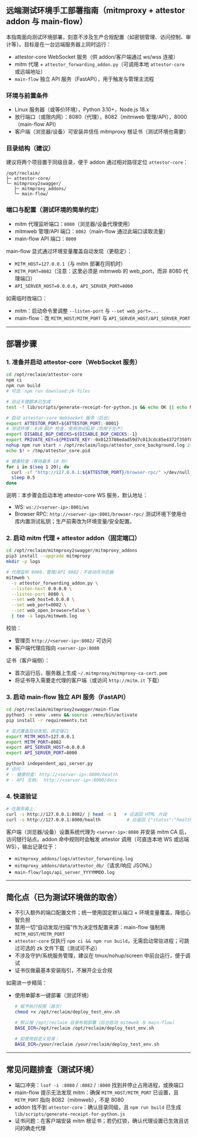 ## 远端测试环境手工部署指南（mitmproxy + attestor addon 与 main-flow）

本指南面向测试环境部署，刻意不涉及生产合规配置（如密钥管理、访问控制、审计等）。目标是在一台远端服务器上同时运行：
- attestor-core WebSocket 服务（供 addon/客户端通过 ws/wss 连接）
- mitm 代理 + `attestor_forwarding_addon.py`（可调用本地 `attestor-core` 或远端地址）
- `main-flow` 独立 API 服务（FastAPI），用于触发与管理主流程

### 环境与前置条件
- Linux 服务器（或等价环境），Python 3.10+，Node.js 18.x
- 放行端口（或限内网）：8080（代理），8082（mitmweb 管理/API），8000（main-flow API）
- 客户端（浏览器/设备）可安装并信任 mitmproxy 根证书（测试环境也需要）

### 目录结构（建议）
建议将两个项目置于同级目录，便于 addon 通过相对路径定位 `attestor-core`：
```
/opt/reclaim/
├─ attestor-core/
└─ mitmproxy2swagger/
   ├─ mitmproxy_addons/
   └─ main-flow/
```

### 端口与配置（测试环境的简单约定）
- mitm 代理监听端口：`8080`（浏览器/设备代理使用）
- mitmweb 管理/API 端口：`8082`（main-flow 通过此端口读取流量）
- main-flow API 端口：`8000`

main-flow 显式通过环境变量覆盖自动发现（更稳定）：
- `MITM_HOST=127.0.0.1`（与 mitm 部署在同机时）
- `MITM_PORT=8082`（注意：这里必须是 mitmweb 的 web_port，而非 8080 代理端口）
- `API_SERVER_HOST=0.0.0.0`，`API_SERVER_PORT=8000`

如需临时改端口：
- mitm：启动命令里调整 `--listen-port` 与 `--set web_port=...`
- main-flow：改 `MITM_HOST/MITM_PORT` 与 `API_SERVER_HOST/API_SERVER_PORT`

---

## 部署步骤

### 1. 准备并启动 attestor-core（WebSocket 服务）
```bash
cd /opt/reclaim/attestor-core
npm ci
npm run build
# 可选：npm run download:zk-files

# 验证关键脚本已生成
test -f lib/scripts/generate-receipt-for-python.js && echo OK || echo MISSING

# 启动 attestor-core WebSocket 服务（后台）
export ATTESTOR_PORT=${ATTESTOR_PORT:-8001}
# 测试环境：关闭 BGP 检查，使用测试私钥（勿用于生产）
export DISABLE_BGP_CHECKS=${DISABLE_BGP_CHECKS:-1}
export PRIVATE_KEY=${PRIVATE_KEY:-0x0123788edad59d7c013cdc85e4372f350f828e2cec62d9a2de4560e69aec7f89}
nohup npm run start > /opt/reclaim/logs/attestor_core_background.log 2>&1 &
echo $! > /tmp/attestor_core.pid

# 健康检查（等待最多 10 秒）
for i in $(seq 1 20); do
  curl -sf "http://127.0.0.1:${ATTESTOR_PORT}/browser-rpc/" >/dev/null && echo "attestor-core ready" && break
  sleep 0.5
done
```
说明：本步骤会启动本地 attestor-core WS 服务，默认地址：
- WS: `ws://<server-ip>:8001/ws`
- Browser RPC: `http://<server-ip>:8001/browser-rpc/`
测试环境下使用仓库内置测试私钥；生产前需改为环境变量/安全配置。

### 2. 启动 mitm 代理 + attestor addon（固定端口）
```bash
cd /opt/reclaim/mitmproxy2swagger/mitmproxy_addons
pip3 install --upgrade mitmproxy
mkdir -p logs

# 代理监听 8080，管理/API 8082；不自动开浏览器
mitmweb \
  -s attestor_forwarding_addon.py \
  --listen-host 0.0.0.0 \
  --listen-port 8080 \
  --set web_host=0.0.0.0 \
  --set web_port=8082 \
  --set web_open_browser=false \
  | tee -a logs/mitmweb.log
```
校验：
- 管理页 `http://<server-ip>:8082/` 可访问
- 客户端代理应指向 `<server-ip>:8080`

证书（客户端侧）：
- 首次运行后，服务器上生成 `~/.mitmproxy/mitmproxy-ca-cert.pem`
- 将证书导入需要走代理的客户端（或访问 `http://mitm.it` 下载）

### 3. 启动 main-flow 独立 API 服务（FastAPI）
```bash
cd /opt/reclaim/mitmproxy2swagger/main-flow
python3 -m venv .venv && source .venv/bin/activate
pip install -r requirements.txt

# 显式覆盖自动发现，绑定端口
export MITM_HOST=127.0.0.1
export MITM_PORT=8082
export API_SERVER_HOST=0.0.0.0
export API_SERVER_PORT=8000

python3 independent_api_server.py
# 访问：
# - 健康检查: http://<server-ip>:8000/health
# - API 文档:  http://<server-ip>:8000/docs
```

### 4. 快速验证
```bash
# 在服务器上：
curl -s http://127.0.0.1:8082/ | head -n 1   # 应返回 HTML 片段
curl -s http://127.0.0.1:8000/health          # 应返回 {"status":"healthy", ...}
```
客户端（浏览器/设备）设置系统代理为 `<server-ip>:8080` 并安装 mitm CA 后，访问银行站点。addon 命中规则时会触发 attestor 调用（可直连本地 WS 或远端 WS），输出记录位于：
- `mitmproxy_addons/logs/attestor_forwarding.log`
- `mitmproxy_addons/data/attestor_db/`（请求/响应 JSONL）
- `main-flow/logs/api_server_YYYYMMDD.log`

---

## 简化点（已为测试环境做的取舍）
- 不引入额外的端口配置文件；统一使用固定默认端口 + 环境变量覆盖，降低心智负担
- 禁用一切“自动发现/扫描”作为决定性配置来源：main-flow 强制用 `MITM_HOST/MITM_PORT`
- `attestor-core` 仅执行 `npm ci && npm run build`，无需启动常驻进程；可跳过可选的 zk 文件下载（测试可不必）
- 不涉及守护/系统服务管理，建议在 tmux/nohup/screen 中前台运行，便于调试
- 证书仅做最基本安装指引，不展开企业合规

如需进一步精简：
- 使用单脚本一键部署（测试环境）
  ```bash
  # 赋予执行权限（首次）
  chmod +x /opt/reclaim/deploy_test_env.sh

  # 默认按 /opt/reclaim 目录布局部署（后台启动 mitmweb 与 main-flow）
  BASE_DIR=/opt/reclaim /opt/reclaim/deploy_test_env.sh

  # 如使用自定义目录：
  BASE_DIR=/your/reclaim /your/reclaim/deploy_test_env.sh
  ```

---

## 常见问题排查（测试环境）
- 端口冲突：`lsof -i :8080` / `:8082` / `:8000` 找到并停止占用进程，或换端口
- main-flow 提示无法发现 mitm：确保 `MITM_HOST/MITM_PORT` 已设置，且 `MITM_PORT` 指向 8082（mitmweb），不是 8080
- addon 找不到 `attestor-core`：确认目录同级，且 `npm run build` 已生成 `lib/scripts/generate-receipt-for-python.js`
- 证书问题：在客户端安装 mitm 根证书；若仍红锁，确认代理设置已生效且访问的确走代理


